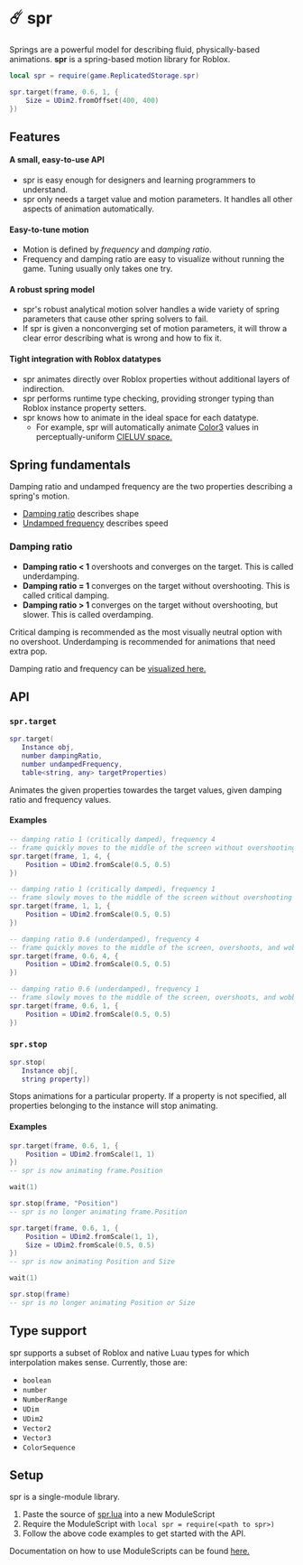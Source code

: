 # ☄️ spr
Springs are a powerful model for describing fluid, physically-based animations.
**spr** is a spring-based motion library for Roblox.

```lua
local spr = require(game.ReplicatedStorage.spr)

spr.target(frame, 0.6, 1, {
    Size = UDim2.fromOffset(400, 400)
})
```

## Features
#### A small, easy-to-use API
- spr is easy enough for designers and learning programmers to understand.
- spr only needs a target value and motion parameters. It handles all other aspects of animation automatically.

#### Easy-to-tune motion
- Motion is defined by *frequency* and *damping ratio*.
- Frequency and damping ratio are easy to visualize without running the game. Tuning usually only takes one try.

#### A robust spring model
- spr's robust analytical motion solver handles a wide variety of spring parameters that cause other spring solvers to fail.
- If spr is given a nonconverging set of motion parameters, it will throw a clear error describing what is wrong and how to fix it.

#### Tight integration with Roblox datatypes
- spr animates directly over Roblox properties without additional layers of indirection.
- spr performs runtime type checking, providing stronger typing than Roblox instance property setters.
- spr knows how to animate in the ideal space for each datatype.
    - For example, spr will automatically animate [Color3](https://developer.roblox.com/en-us/api-reference/datatype/Color3) values in perceptually-uniform [CIELUV space.](https://en.wikipedia.org/wiki/CIELUV)

## Spring fundamentals

Damping ratio and undamped frequency are the two properties describing a spring's motion.

- [Damping ratio](https://en.wikipedia.org/wiki/Damping_ratio) describes shape
- [Undamped frequency](https://ocw.mit.edu/courses/mathematics/18-03-differential-equations-spring-2010/readings/supp_notes/MIT18_03S10_chapter_13.pdf) describes speed

### Damping ratio
- **Damping ratio < 1** overshoots and converges on the target. This is called underdamping.
- **Damping ratio = 1** converges on the target without overshooting. This is called critical damping.
- **Damping ratio > 1** converges on the target without overshooting, but slower. This is called overdamping.

Critical damping is recommended as the most visually neutral option with no overshoot.
Underdamping is recommended for animations that need extra pop.

Damping ratio and frequency can be [visualized here.](https://www.desmos.com/calculator/rzvw27ljh9)

## API

### `spr.target`
```lua
spr.target(
   Instance obj,
   number dampingRatio,
   number undampedFrequency,
   table<string, any> targetProperties)
```

Animates the given properties towardes the target values, given damping ratio and frequency values.

#### Examples

```lua
-- damping ratio 1 (critically damped), frequency 4
-- frame quickly moves to the middle of the screen without overshooting
spr.target(frame, 1, 4, {
    Position = UDim2.fromScale(0.5, 0.5)
})
```

```lua
-- damping ratio 1 (critically damped), frequency 1
-- frame slowly moves to the middle of the screen without overshooting
spr.target(frame, 1, 1, {
    Position = UDim2.fromScale(0.5, 0.5)
})
```

```lua
-- damping ratio 0.6 (underdamped), frequency 4
-- frame quickly moves to the middle of the screen, overshoots, and wobbles around the target
spr.target(frame, 0.6, 4, {
    Position = UDim2.fromScale(0.5, 0.5)
})
```

```lua
-- damping ratio 0.6 (underdamped), frequency 1
-- frame slowly moves to the middle of the screen, overshoots, and wobbles around the target
spr.target(frame, 0.6, 1, {
    Position = UDim2.fromScale(0.5, 0.5)
})
```

### `spr.stop`
```lua
spr.stop(
   Instance obj[,
   string property])
```

Stops animations for a particular property.
If a property is not specified, all properties belonging to the instance will stop animating.

#### Examples
```lua
spr.target(frame, 0.6, 1, {
    Position = UDim2.fromScale(1, 1)
})
-- spr is now animating frame.Position

wait(1)

spr.stop(frame, "Position")
-- spr is no longer animating frame.Position
```


```lua
spr.target(frame, 0.6, 1, {
    Position = UDim2.fromScale(1, 1),
    Size = UDim2.fromScale(0.5, 0.5)
})
-- spr is now animating Position and Size

wait(1)

spr.stop(frame)
-- spr is no longer animating Position or Size
```

## Type support

spr supports a subset of Roblox and native Luau types for which interpolation makes sense.
Currently, those are:

- `boolean`
- `number`
- `NumberRange`
- `UDim`
- `UDim2`
- `Vector2`
- `Vector3`
- `ColorSequence`

## Setup

spr is a single-module library.

1. Paste the source of [spr.lua](https://raw.githubusercontent.com/Fraktality/spr/master/spr.lua) into a new ModuleScript
2. Require the ModuleScript with `local spr = require(<path to spr>)`
3. Follow the above code examples to get started with the API.

Documentation on how to use ModuleScripts can be found [here.](https://developer.roblox.com/en-us/api-reference/class/ModuleScript)

